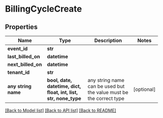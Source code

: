 # BillingCycleCreate


## Properties
Name | Type | Description | Notes
------------ | ------------- | ------------- | -------------
**event_id** | **str** |  | 
**last_billed_on** | **datetime** |  | 
**next_billed_on** | **datetime** |  | 
**tenant_id** | **str** |  | 
**any string name** | **bool, date, datetime, dict, float, int, list, str, none_type** | any string name can be used but the value must be the correct type | [optional]

[[Back to Model list]](../README.md#documentation-for-models) [[Back to API list]](../README.md#documentation-for-api-endpoints) [[Back to README]](../README.md)


